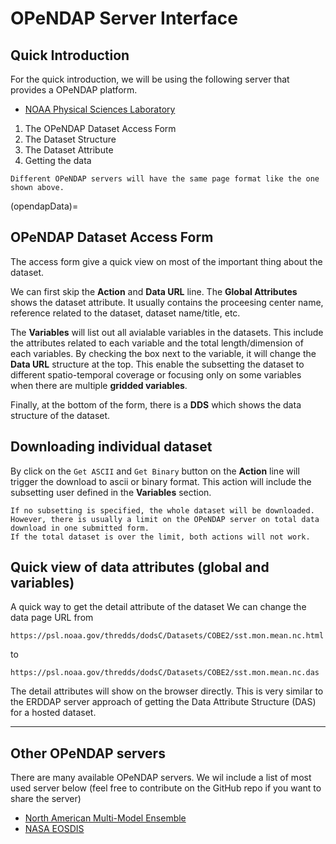 OPeNDAP Server Interface
===

## Quick Introduction
For the quick introduction, we will be using the following server that provides a OPeNDAP platform.
- [NOAA Physical Sciences Laboratory](https://psl.noaa.gov/thredds/dodsC/Datasets/COBE2/sst.mon.mean.nc.html)

1. The OPeNDAP Dataset Access Form 
2. The Dataset Structure
3. The Dataset Attribute
4. Getting the data 


```{important}
Different OPeNDAP servers will have the same page format like the one shown above.
```
(opendapData)=
## OPeNDAP Dataset Access Form
The access form give a quick view on most of the important thing about the dataset. 

We can first skip the **Action** and **Data URL** line. 
The **Global Attributes** shows the dataset attribute.
It usually contains the proceesing center name, reference related to the dataset, dataset name/title, etc.

The **Variables** will list out all avialable variables in the datasets.
This include the attributes related to each variable and the total length/dimension of each variables.
By checking the box next to the variable, it will change the **Data URL** structure at the top.
This enable the subsetting the dataset to different spatio-temporal coverage or focusing only on some variables when there are multiple **gridded variables**.

Finally, at the bottom of the form, there is a **DDS** which shows the data structure of the dataset.


## Downloading individual dataset
By click on the `Get ASCII` and `Get Binary` button on the **Action** line will trigger the download to ascii or binary format.
This action will include the subsetting user defined in the **Variables** section.


````{tip}
If no subsetting is specified, the whole dataset will be downloaded. 
However, there is usually a limit on the OPeNDAP server on total data download in one submitted form.
If the total dataset is over the limit, both actions will not work.

````


## Quick view of data attributes (global and variables)
A quick way to get the detail attribute of the dataset
We can change the data page URL from
```
https://psl.noaa.gov/thredds/dodsC/Datasets/COBE2/sst.mon.mean.nc.html
```
to
```
https://psl.noaa.gov/thredds/dodsC/Datasets/COBE2/sst.mon.mean.nc.das
```
The detail attributes will show on the browser directly.
This is very similar to the ERDDAP server approach of getting the Data Attribute Structure (DAS) for a hosted dataset.


---

## Other OPeNDAP servers
There are many available OPeNDAP servers. 
We wil include a list of most used server below (feel free to contribute on the GitHub repo if you want to share the server)
- [North American Multi-Model Ensemble](https://iridl.ldeo.columbia.edu/SOURCES/.Models/.NMME/.GEM-NEMO/.FORECAST/.MONTHLY/.sst/dods)
- [NASA EOSDIS](https://www.earthdata.nasa.gov/engage/open-data-services-and-software/api/opendap/opendap-servers)